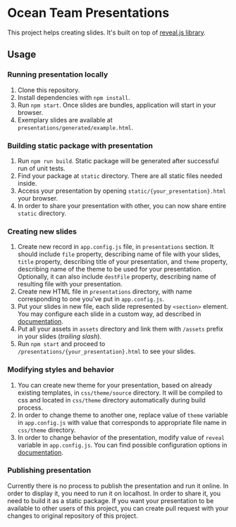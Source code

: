 # Ocean Team Presentations
This project helps creating slides. It's built on top of [reveal.js library](https://github.com/hakimel/reveal.js).

## Usage
### Running presentation locally
1. Clone this repository.
1. Install dependencies with `npm install`. 
1. Run `npm start`. Once slides are bundles, application will start in your browser.
1. Exemplary slides are available at `presentations/generated/example.html`.

### Building static package with presentation
1. Run `npm run build`. Static package will be generated after successful run of unit tests.
1. Find your package at `static` directory. There are all static files needed inside.
1. Access your presentation by opening `static/{your_presentation}.html` your browser.
1. In order to share your presentation with other, you can now share entire `static` directory.

### Creating new slides
1. Create new record in `app.config.js` file, in `presentations` section. It should include `file` property, describing name of file with your slides, `title` property, describing title of your presentation, and `theme` property, describing name of the theme to be used for your presentation. Optionally, it can also include `destFile` property, describing name of resulting file with your presentation.
1. Create new HTML file in `presentations` directory, with name corresponding to one you've put in `app.config.js`.
1. Put your slides in new file, each slide represented by `<section>` element. You may configure each slide in a custom way, ad described in [documentation](https://github.com/hakimel/reveal.js#instructions).
1. Put all your assets in `assets` directory and link them with `/assets` prefix in your slides (_trailing slash_). 
1. Run `npm start` and proceed to `/presentations/{your_presentation}.html` to see your slides.

### Modifying styles and behavior
1. You can create new theme for your presentation, based on already existing templates, in `css/theme/source` directory. It will be compiled to css and located in `css/theme` directory automatically during build process.
1. In order to change theme to another one, replace value of `theme` variable in `app.config.js` with value that corresponds to appropriate file name in `css/theme` directory.
1. In order to change behavior of the presentation, modify value of `reveal` variable in `app.config.js`. You can find possible configuration options in [documentation](https://github.com/hakimel/reveal.js#configuration).

### Publishing presentation
Currently there is no process to publish the presentation and run it online. In order to display it, you need to run it on localhost. In order to share it, you need to build it as a static package. If you want your presentation to be available to other users of this project, you can create pull request with your changes to original repository of this project. 